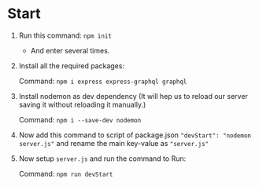 # Start

1. Run this command:
```npm init```

   * And enter several times.

2. Install all the required packages:
   
   Command: ```npm i express express-graphql graphql```

3. Install nodemon as dev dependency (It will hep us to reload our server saving it without reloading it manually.)
   
   Command: ```npm i --save-dev nodemon```

4. Now add this command to script of package.json
   ```"devStart": "nodemon server.js"``` and rename the main key-value as ```"server.js"```

5. Now setup ```server.js``` and run the command to Run:

    Command: ```npm run devStart```

